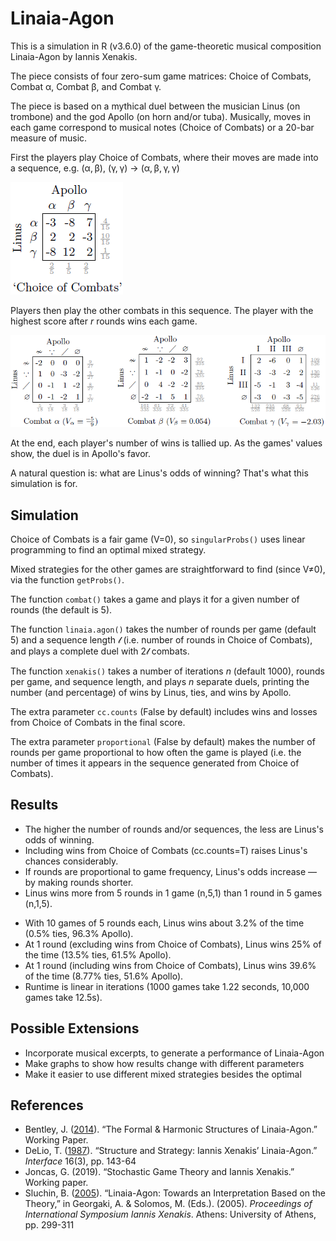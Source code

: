 # Linaia-Agon
This is a simulation in R (v3.6.0) of the game-theoretic musical composition Linaia-Agon by Iannis Xenakis.

The piece consists of four zero-sum game matrices: Choice of Combats, Combat α, Combat β, and Combat γ.

The piece is based on a mythical duel between the musician Linus (on trombone) and the god Apollo (on horn and/or tuba).
Musically, moves in each game correspond to musical notes (Choice of Combats) or a 20-bar measure of music.

First the players play Choice of Combats, where their moves are made into a sequence, e.g. (α, β), (γ, γ) → (α, β, γ, γ)

![Choice of Combats](/pics/linaia-cc.png)

Players then play the other combats in this sequence. The player with the highest score after <i>r</i> rounds wins each game.

![Combats Alpha, Beta, Gamma](/pics/linaia-abg.png)

At the end, each player's number of wins is tallied up. As the games' values show, the duel is in Apollo's favor.

A natural question is: what are Linus's odds of winning? That's what this simulation is for.

## Simulation
Choice of Combats is a fair game (V=0), so `singularProbs()` uses linear programming to find an optimal mixed strategy.

Mixed strategies for the other games are straightforward to find (since V≠0), via the function `getProbs()`.

The function `combat()` takes a game and plays it for a given number of rounds (the default is 5).

The function `linaia.agon()` takes the number of rounds per game (default 5) and a sequence length 𝓁 (i.e. number of rounds in Choice of Combats), and plays a complete duel with 2𝓁 combats.

The function `xenakis()` takes a number of iterations <i>n</i> (default 1000), rounds per game, and sequence length, and plays <i>n</i> separate duels, printing the number (and percentage) of wins by Linus, ties, and wins by Apollo.

The extra parameter `cc.counts` (False by default) includes wins and losses from Choice of Combats in the final score.

The extra parameter `proportional` (False by default) makes the number of rounds per game proportional to how often the game is played (i.e. the number of times it appears in the sequence generated from Choice of Combats).

## Results
<ul>
<li> The higher the number of rounds and/or sequences, the less are Linus's odds of winning.</li>
<li> Including wins from Choice of Combats (cc.counts=T) raises Linus's chances considerably.</li>
<li> If rounds are proportional to game frequency,  Linus's odds increase — by making rounds shorter.</li>
<li> Linus wins more from 5 rounds in 1 game (n,5,1) than 1 round in 5 games (n,1,5).</li>
</ul>

<ul>
<li> With 10 games of 5 rounds each, Linus wins about 3.2% of the time (0.5% ties, 96.3% Apollo).
<li> At 1 round (excluding wins from Choice of Combats), Linus wins 25% of the time (13.5% ties, 61.5% Apollo).</li>
<li> At 1 round (including wins from Choice of Combats), Linus wins 39.6% of the time (8.77% ties, 51.6% Apollo).</li>
<li> Runtime is linear in iterations (1000 games take 1.22 seconds, 10,000 games take 12.5s).</li>
</ul>

## Possible Extensions
<ul>
<li>Incorporate musical excerpts, to generate a performance of Linaia-Agon</li>
<li>Make graphs to show how results change with different parameters</li>
<li>Make it easier to use different mixed strategies besides the optimal</li>
</ul>

## References
<ul>
<li>Bentley, J. (<a href="http://jtylerbentley.com/files/FormalHarmonic.pdf">2014</a>). “The Formal & Harmonic Structures of Linaia-Agon.” Working Paper.
<li>DeLio, T. (<a href="http://rohandrape.net/ut/rttcc-text/DeLio1987b.pdf">1987</a>). “Structure and Strategy: Iannis Xenakis’ Linaia-Agon.” <i>Interface</i> 16(3), pp. 143-64</li>
<li>Joncas, G. (2019). “Stochastic Game Theory and Iannis Xenakis.” Working paper.</li>
<li>Sluchin, B. (<a href="http://www.iannis-xenakis.org/Articles/Sluchin.pdf">2005</a>). “Linaia-Agon: Towards an Interpretation Based on the Theory,” in Georgaki, A. & Solomos, M. (Eds.). (2005). <i>Proceedings of International Symposium Iannis Xenakis</i>. Athens: University of Athens, pp. 299-311
</ul>
